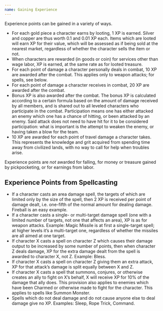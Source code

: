 ```yaml
---
name: Gaining Experience
---
```


Experience points can be gained in a variety of ways.

- For each gold piece a character earns by looting, 1 XP is earned. Silver and copper are thus worth 0.1 and 0.01 XP each. Items which are looted will earn XP for their value, which will be assessed as if being sold at the nearest market, regardless of whether the character sells the item or not.
- When characters are rewarded (in goods or coin) for services other than wage labor, XP is earned, at the same rate as for looted treasure.
- For each point of damage a character personally deals in combat, 10 XP are awarded after the combat. This applies only to weapon attacks; for spells, see below.
- For each point of damage a character receives in combat, 20 XP are awarded after the combat.
- Bonus XP is also awarded after the combat. The bonus XP is calculated according to a certain formula based on the amount of damage received by all members, and is shared out to all leveled characters who participate in the combat. Participation means one has either attacked an enemy which one has a chance of hitting, or been attacked by an enemy. Said attack does not need to have hit for it to be considered participation: what is important is the attempt to weaken the enemy, or having taken a blow for the team.
- 10 XP are awarded for each point of travel damage a character takes. This represents the knowledge and grit acquired from spending time away from civilized lands, with no way to call for help when troubles arise.

Experience points are <em>not</em> awarded for falling, for money or treasure gained by pickpocketing, or for earnings from labor.

## Experience Points from Spellcasting

- If a character casts an area damage spell, the targets of which are limited only by the size of the spell, then 2 XP is received per point of damage dealt, i.e. one-fifth of the normal amount for dealing damage. Fireball is an easy example.
- If a character casts a single- or multi-target damage spell (one with a limited number of targets, not one that affects an area), XP is as for weapon attacks. Example: Magic Missile is at first a single-target spell; at higher levels it’s a multi-target one, regardless of whether the missiles are all aimed at one target.
- If character X casts a spell on character Z which causes their damage output to be increased by some number of points, then when character Z deals damage, XP for the extra damage dealt from the spell is awarded to character X, not Z. Example: Bless.
- If character X casts a spell on character Z giving them an extra attack, XP for that attack’s damage is split equally between X and Z.
- If character X casts a spell that summons, conjures, or otherwise creates an ally to fight on X’s behalf, X will receive XP for 10% of the damage that ally does. This provision also applies to enemies which have been Charmed or otherwise made to fight for the character. This applies to spells like Summon Monster.
- Spells which do not deal damage and do not cause anyone else to deal damage give no XP. Examples: Sleep, Rope Trick, Command.

